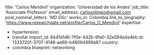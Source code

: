 title: 'Carlos Mendivil'
organization: 'Universidad de los Andes'
job_title: 'Associate Professor'
email_address: carlosolimpo@gmail.com
post_nominal_letters: 'MD DSc'
works_in: Colombia
link_to_biography: 'https://www.researchgate.net/profile/Carlos_O_Mendivil'
expertise:
  - hypertension
  - transfat
import_id: 8441d1d6-7f0e-442b-9fa0-32e594a4e4bb
id: 13337201-3707-4148-ae69-b48064499a87
country:
  - colombia
blueprint: networking
